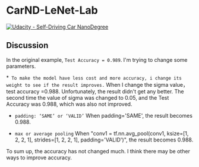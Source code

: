 # CarND-LeNet-Lab
[![Udacity - Self-Driving Car NanoDegree](https://s3.amazonaws.com/udacity-sdc/github/shield-carnd.svg)](http://www.udacity.com/drive)


## Discussion
In the original example, `Test Accuracy = 0.989`. I'm trying to change some parameters.

*` To make the model have less cost and more accuracy, i change its weight to see if the result improves.` When I change the sigma value，  test accuracy =0.988. Unfortunately, the result didn't get any better. The second time the value of sigma was changed to 0.05, and the Test Accuracy was 0.988, which was also not improved.

* `padding: ‘SAME’ or ‘VALID’`
 When padding='SAME', the result becomes 0.988.
 
 * `max or average pooling`
  When "conv1 = tf.nn.avg_pool(conv1, ksize=[1, 2, 2, 1], strides=[1, 2, 2, 1], padding='VALID')", the result becomes 0.988.

To sum up, the accuracy has not changed much. I think there may be other ways to improve accuracy.
